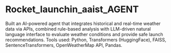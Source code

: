 # Rocket_launchin_aaist_AGENT
Built an AI-powered agent that integrates historical and real-time weather data via APIs, combined rule-based analysis with LLM-driven natural language interface to evaluate weather conditions and provide safe launch recommendations. Tools used: Python, Transformers (HuggingFace), FAISS, SentenceTransformers, OpenWeatherMap API, Pandas.
